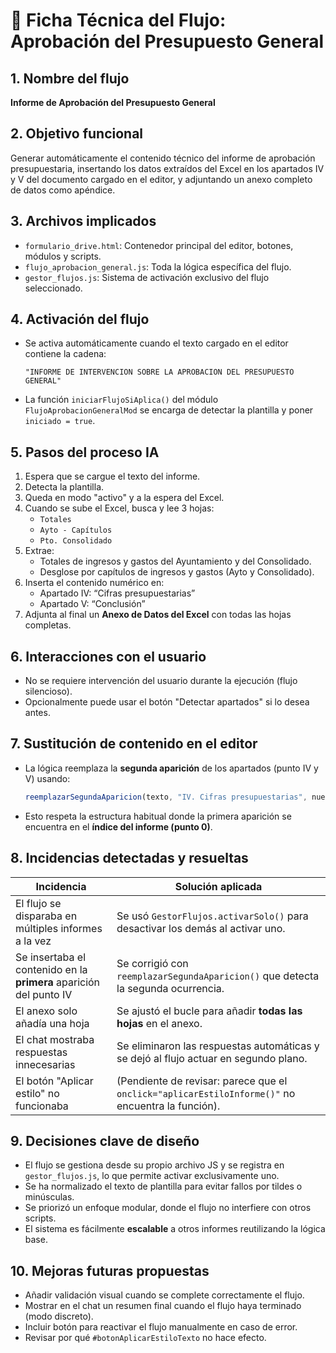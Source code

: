 # 📘 Ficha Técnica del Flujo: Aprobación del Presupuesto General

## 1. Nombre del flujo
**Informe de Aprobación del Presupuesto General**

## 2. Objetivo funcional
Generar automáticamente el contenido técnico del informe de aprobación presupuestaria, insertando los datos extraídos del Excel en los apartados IV y V del documento cargado en el editor, y adjuntando un anexo completo de datos como apéndice.

## 3. Archivos implicados
- `formulario_drive.html`: Contenedor principal del editor, botones, módulos y scripts.
- `flujo_aprobacion_general.js`: Toda la lógica específica del flujo.
- `gestor_flujos.js`: Sistema de activación exclusivo del flujo seleccionado.

## 4. Activación del flujo
- Se activa automáticamente cuando el texto cargado en el editor contiene la cadena:
  ```
  "INFORME DE INTERVENCION SOBRE LA APROBACION DEL PRESUPUESTO GENERAL"
  ```
- La función `iniciarFlujoSiAplica()` del módulo `FlujoAprobacionGeneralMod` se encarga de detectar la plantilla y poner `iniciado = true`.

## 5. Pasos del proceso IA
1. Espera que se cargue el texto del informe.
2. Detecta la plantilla.
3. Queda en modo "activo" y a la espera del Excel.
4. Cuando se sube el Excel, busca y lee 3 hojas:
   - `Totales`
   - `Ayto - Capítulos`
   - `Pto. Consolidado`
5. Extrae:
   - Totales de ingresos y gastos del Ayuntamiento y del Consolidado.
   - Desglose por capítulos de ingresos y gastos (Ayto y Consolidado).
6. Inserta el contenido numérico en:
   - Apartado IV: “Cifras presupuestarias”
   - Apartado V: “Conclusión”
7. Adjunta al final un **Anexo de Datos del Excel** con todas las hojas completas.

## 6. Interacciones con el usuario
- No se requiere intervención del usuario durante la ejecución (flujo silencioso).
- Opcionalmente puede usar el botón "Detectar apartados" si lo desea antes.

## 7. Sustitución de contenido en el editor
- La lógica reemplaza la **segunda aparición** de los apartados (punto IV y V) usando:
  ```js
  reemplazarSegundaAparicion(texto, "IV. Cifras presupuestarias", nuevoContenido)
  ```
- Esto respeta la estructura habitual donde la primera aparición se encuentra en el **índice del informe (punto 0)**.

## 8. Incidencias detectadas y resueltas

| Incidencia | Solución aplicada |
|-----------|--------------------|
| El flujo se disparaba en múltiples informes a la vez | Se usó `GestorFlujos.activarSolo()` para desactivar los demás al activar uno. |
| Se insertaba el contenido en la **primera** aparición del punto IV | Se corrigió con `reemplazarSegundaAparicion()` que detecta la segunda ocurrencia. |
| El anexo solo añadía una hoja | Se ajustó el bucle para añadir **todas las hojas** en el anexo. |
| El chat mostraba respuestas innecesarias | Se eliminaron las respuestas automáticas y se dejó al flujo actuar en segundo plano. |
| El botón "Aplicar estilo" no funcionaba | (Pendiente de revisar: parece que el `onclick="aplicarEstiloInforme()"` no encuentra la función). |

## 9. Decisiones clave de diseño
- El flujo se gestiona desde su propio archivo JS y se registra en `gestor_flujos.js`, lo que permite activar exclusivamente uno.
- Se ha normalizado el texto de plantilla para evitar fallos por tildes o minúsculas.
- Se priorizó un enfoque modular, donde el flujo no interfiere con otros scripts.
- El sistema es fácilmente **escalable** a otros informes reutilizando la lógica base.

## 10. Mejoras futuras propuestas
- Añadir validación visual cuando se complete correctamente el flujo.
- Mostrar en el chat un resumen final cuando el flujo haya terminado (modo discreto).
- Incluir botón para reactivar el flujo manualmente en caso de error.
- Revisar por qué `#botonAplicarEstiloTexto` no hace efecto.